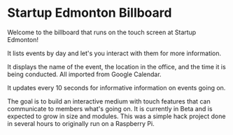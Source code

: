 Startup Edmonton Billboard
==========================

Welcome to the billboard that runs on the touch screen at Startup Edmonton!

It lists events by day and let's you interact with them for more information. 

It displays the name of the event, the location in the office, and the time it is being conducted. All imported
from Google Calendar.

It updates every 10 seconds for informative information on events going on.

The goal is to build an interactive medium with touch features that can communicate to members what's going on.
It is currently in Beta and is expected to grow in size and modules. This was a simple hack project done in several
hours to originally run on a Raspberry Pi.